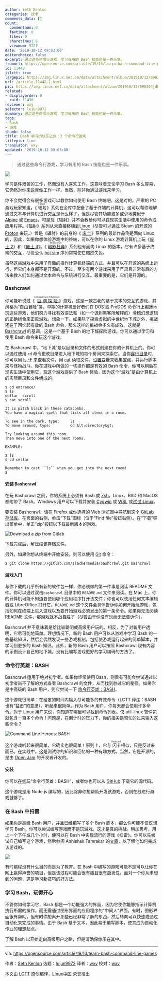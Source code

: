```yaml
---
author: Seth Kenlon
categories: 技术
comments_data: []
count:
  commentnum: 0
  favtimes: 0
  likes: 0
  sharetimes: 0
  viewnum: 5227
date: '2019-10-12 09:03:00'
editorchoice: false
excerpt: 通过这些命令行游戏，学习有用的 Bash 技能也是一件乐事。
fromurl: https://opensource.com/article/19/10/learn-bash-command-line-games
id: 11448
islctt: true
largepic: https://img.linux.net.cn/data/attachment/album/201910/12/090304jdb7u6yi1p202v61.jpg
url: /article-11448-1.html
pic: https://img.linux.net.cn/data/attachment/album/201910/12/090304jdb7u6yi1p202v61.jpg.thumb.jpg
related:
- displayorder: 0
  raid: 11430
reviewer: wxy
selector: lujun9972
summary: 通过这些命令行游戏，学习有用的 Bash 技能也是一件乐事。
tags:
- Bash
- 游戏
thumb: false
title: Bash 学习的快乐之旅：3 个命令行游戏
titlepic: true
translator: wxy
updated: '2019-10-12 09:03:00'
---
```



> 
> 通过这些命令行游戏，学习有用的 Bash 技能也是一件乐事。
> 
> 
> 


![](/data/attachment/album/201910/12/090304jdb7u6yi1p202v61.jpg)


学习是件艰苦的工作，然而没有人喜欢工作。这意味着无论学习 Bash 多么容易，它仍然对你来说就像工作一样。当然，除非你通过游戏来学习。


你不会觉得会有很多游戏可以教你如何使用 Bash 终端吧，这是对的。严肃的 PC 游戏玩家知道，《<ruby> 辐射 <rt>  Fallout </rt></ruby>》系列在金库中配备了基于终端的计算机，这可以帮你理解通过文本与计算机进行交互是什么样子，但是尽管其功能或多或少地类似于 [Alpine](https://opensource.com/article/17/10/alpine-email-client) 或 [Emacs](http://www.gnu.org/software/emacs)，可是玩《辐射》并不会教给你可以在现实生活中使用的命令或应用程序。《辐射》系列从未直接移植到Linux（尽管可以通过 Steam 的开源的 [Proton](https://github.com/ValveSoftware/Proton/) 来玩。）曾是《辐射》的前身的《<ruby> <a href="https://www.gog.com/game/wasteland_the_classic_original">  废土 </a> <rt>  Wasteland </rt></ruby>》系列的最新作品倒是面向 Linux 的，因此，如果你想体验游戏中的终端，可以在你的 Linux 游戏计算机上玩《[废土 2](https://www.inxile-entertainment.com/wasteland2)》和《[废土 3](https://www.inxile-entertainment.com/wasteland3)》。《<ruby> <a href="http://harebrained-schemes.com/games/">  暗影狂奔 </a> <rt>  Shadowrun </rt></ruby>》系列也有面向 Linux 的版本，它有许多基于终端的交互，尽管公认 [hot sim](https://forums.shadowruntabletop.com/index.php?topic=21804.0) 序列常常使它黯然失色。


虽然这些游戏中采用了有趣的操作计算机终端的方式，并且可以在开源的系统上运行，但它们本身都不是开源的。不过，至少有两个游戏采用了严肃且非常有趣的方法来教人们如何通过文本命令与系统进行交互。最重要的是，它们是开源的。


### Bashcrawl


你可能听说过《<ruby> <a href="https://opensource.com/article/18/12/linux-toy-adventure">  巨洞探险 </a> <rt>  Colossal Cave Adventure </rt></ruby>》游戏，这是一款古老的基于文本的交互式游戏，其风格为“自由冒险”类。早期的计算机爱好者们在 DOS 或 ProDOS 命令行上痴迷地玩这些游戏，他们努力寻找有效语法和（如一个讽刺黑客所解释的）滑稽幻想逻辑的正确组合来击败游戏。想象一下，如果除了探索虚拟的中世纪地下城之外，挑战还在于回忆起有效的 Bash 命令，那么这样的挑战会多么有成效。这就是 [Bashcrawl](https://gitlab.com/slackermedia/bashcrawl) 的基调，这是一个基于 Bash 的地下城探险游戏，你可以通过学习和使用 Bash 命令来玩这个游戏。


在 Bashcrawl 中，“地下城”是以目录和文件的形式创建在你的计算机上的。你可以通过使用 `cd` 命令更改目录进入地下城的每个房间来探索它。当你[穿行目录](https://opensource.com/article/19/8/understanding-file-paths-linux)时，你可以用 [ls -F](https://opensource.com/article/19/7/master-ls-command) 来查看文件，用 [cat](https://opensource.com/article/19/2/getting-started-cat-command) 读取文件，[设置变量](https://opensource.com/article/19/8/using-variables-bash)来收集宝藏，并运行脚本来与怪物战斗。你在游戏中所做的一切操作都是有效的 Bash 命令，你可以稍后在现实生活中使用它，玩这个游戏提供了 Bash 体验，因为这个“游戏”是由计算机上的实际目录和文件组成的。



```
$ cd entrance/
$ ls
cellar  scroll
$ cat scroll

It is pitch black in these catacombs.
You have a magical spell that lists all items in a room.

To see in the dark, type:     ls
To move around, type:         cd &lt;directory&gt;

Try looking around this room.
Then move into one of the next rooms.

EXAMPLE:

$ ls
$ cd cellar

Remember to cast ``ls`` when you get into the next room!
$
```

#### 安装 Bashcrawl


在玩 Bashcrawl 之前，你的系统上必须有 Bash 或 [Zsh](https://opensource.com/article/19/9/getting-started-zsh)。Linux、BSD 和 MacOS 都附带了 Bash。Windows 用户可以下载并安装 [Cygwin](https://www.cygwin.com/) 或 [WSL](https://docs.microsoft.com/en-us/windows/wsl/wsl2-about) 或[试试 Linux](https://opensource.com/article/19/7/ways-get-started-linux)。


要安装 Bashcrawl，请在 Firefox 或你选择的 Web 浏览器中导航到这个 [GitLab 存储库](https://gitlab.com/slackermedia/bashcrawl)。在页面的右侧，单击“下载”图标（位于“Find file”按钮右侧）。在“下载”弹出菜单中，单击“zip”按钮以下载最新版本的游戏。


![Download a zip from Gitlab](/data/attachment/album/201910/12/090307sm3z88c3ici1cn86.png "Download a zip from Gitlab")


下载完成后，解压缩该存档文件。


另外，如果你想从终端中开始安装，则可以使用 [Git](https://opensource.com/life/16/7/stumbling-git) 命令：



```
$ git clone https://gitlab.com/slackermedia/bashcrawl.git bashcrawl
```

#### 游戏入门


与你下载的几乎所有新的软件包一样，你必须做的第一件事是阅读 README 文件。你可以通过双击`bashcrawl` 目录中的 `README.md` 文件来阅读。在 Mac 上，你的计算机可能不知道要使用哪个应用程序打开该文件；你也可以使用任何文本编辑器或 LibreOffice 打开它。`README.md` 这个文件会具体告诉你如何开始玩游戏，包括如何在终端上进入游戏以及要开始游戏必须发出的第一条命令。如果你无法阅读 README 文件，那游戏就不战自胜了（尽管由于你没有玩而无法告诉你）。


Bashcrawl 并不意味着是给比较聪明或高级用户玩的。相反，为了对新用户透明，它尽可能地简单。理想情况下，新的 Bash 用户可以从游戏中学习 Bash 的一些基础知识，然后会偶然发现一些游戏机制，包括使游戏运行起来的简单脚本，并学习到更多的 Bash 知识。此外，新的 Bash 用户可以按照 Bashcrawl 现有内容的示例设计自己的地下城，没有比编写游戏更好的学习编码的方法了。


### 命令行英雄：BASH


Bashcrawl 适用于绝对初学者。如果你经常使用 Bash，则很有可能会尝试通过以初学者尚不了解的方式查看 Bashcrawl 的文件，从而找到胜过它的秘径。如果你是中高级的 Bash 用户，则应尝试一下 [命令行英雄：BASH](https://www.redhat.com/en/command-line-heroes/bash/index.html?extIdCarryOver=true&sc_cid=701f2000001OH79AAG)。


这个游戏很简单：在给定的时间内输入尽可能多的有效命令（LCTT 译注：BASH 也有“猛击”的意思）。听起来很简单。作为 Bash 用户，你每天都会使用许多命令。对于 Linux 用户来说，你知道在哪里可以找到命令列表。仅 util-linux 软件包就包含一百多个命令！问题是，在倒计时的压力下，你的指尖是否忙的过来输入这些命令？


![Command Line Heroes: BASH](/data/attachment/album/201910/12/090308kl3o3ezp6hngpdhz.jpg "Command Line Heroes: BASH")


这个游戏听起来很简单，它确实也很简单！原则上，它与<ruby> 闪卡 <rt>  flashcard </rt></ruby>相似，只是反过来而已。在实践中，这是测试你的知识和回忆的一种有趣方式。当然，它是开源的，是由 [Open Jam](http://openjam.io/) 的开发者开发的。


#### 安装


你可以[在线](https://www.redhat.com/en/command-line-heroes/bash/index.html)玩“命令行英雄：BASH”，或者你也可以从 [GitHub](https://github.com/CommandLineHeroes/clh-bash/) 下载它的源代码。


这个游戏是用 Node.js 编写的，因此除非你想帮助开发该游戏，否则在线进行游戏就够了。


### 在 Bash 中扫雷


如果你是高级 Bash 用户，并且已经编写了多个 Bash 脚本，那么你可能不仅仅想学习 Bash。你可以尝试编写游戏而不是玩游戏，这才是真的挑战。稍加思考，用上一个下午或几个小时，便可以在 Bash 中实现流行的游戏《扫雷》。你可以先尝试自己编写这个游戏，然后参阅 Abhishek Tamrakar 的[文章](/article-11430-1.html)，以了解他如何完成该游戏的。


![](/data/attachment/album/201910/12/090309kpckkoohanhfazbc.png)


有时编程没有什么目的而是为了教育。在 Bash 中编写的游戏可能不是可以让你在网上赢得声誉的项目，但是该过程可能会很有趣且很有启发性。面对一个你从未想到的问题，这是学习新技巧的好方法。


### 学习 Bash，玩得开心


不管你如何学习它，Bash 都是一个功能强大的界面，因为它使你能够指示计算机执行所需的操作，而无需通过图形界面的应用程序的“中间人”界面。有时，图形界面很有帮助，但有时你想离开那些已经非常了解的东西，然后转向可以快速或通过自动化来完成的事情。由于 Bash 基于文本，因此易于编写脚本，使其成为自动化作业的理想起点。


了解 Bash 以开始走向高级用户之路，但是请确保你乐在其中。




---


via: <https://opensource.com/article/19/10/learn-bash-command-line-games>


作者：[Seth Kenlon](https://opensource.com/users/seth) 选题：[lujun9972](https://github.com/lujun9972) 译者：[wxy](https://github.com/wxy) 校对：[wxy](https://github.com/wxy)


本文由 [LCTT](https://github.com/LCTT/TranslateProject) 原创编译，[Linux中国](https://linux.cn/) 荣誉推出